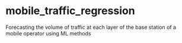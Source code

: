 # mobile_traffic_regression
Forecasting the volume of traffic at each layer of the base station of a mobile operator using ML methods 
